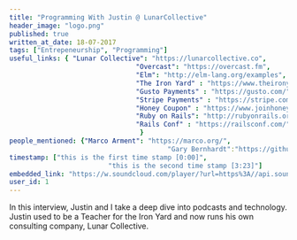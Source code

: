 ```yaml
---
title: "Programming With Justin @ LunarCollective"
header_image: "logo.png" 
published: true
written_at_date: 18-07-2017
tags: ["Entrepeneurship", "Programming"]
useful_links: { "Lunar Collective": "https://lunarcollective.co",
								"Overcast": "https://overcast.fm",
								"Elm": "http://elm-lang.org/examples",
								"The Iron Yard" : "https://www.theironyard.com/",
								"Gusto Payments" : "https://gusto.com/",
								"Stripe Payments" : "https://stripe.com/",
								"Honey Coupon" : "https://www.joinhoney.com/",
								"Ruby on Rails": "http://rubyonrails.org/",
								"Rails Conf" : "https://railsconf.com/"
								 }
people_mentioned: {"Marco Arment": "https://marco.org/",
										"Gary Bernhardt":"https://github.com/garybernhardt" }
timestamp: ["this is the first time stamp [0:00]",
						 "this is the second time stamp [3:23]"]
embedded_link: "https://w.soundcloud.com/player/?url=https%3A//api.soundcloud.com/tracks/334150497"
user_id: 1
---
```


In this interview, Justin and I take a deep dive into podcasts and technology.
Justin used to be a Teacher for the Iron Yard and now runs his own consulting company, Lunar Collective.
